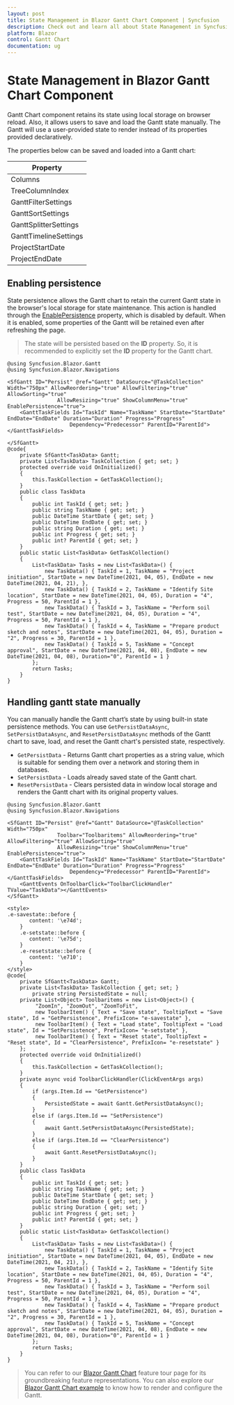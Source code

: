 ```yaml
---
layout: post
title: State Management in Blazor Gantt Chart Component | Syncfusion
description: Check out and learn all about State Management in Syncfusion Blazor Gantt Chart component and more here.
platform: Blazor
control: Gantt Chart
documentation: ug
---
```


# State Management in Blazor Gantt Chart Component

Gantt Chart component retains its state using local storage on browser reload. Also, it allows users to save and load the Gantt state manually. The Gantt will use a user-provided state to render instead of its properties provided declaratively.

The properties below can be saved and loaded into a Gantt chart:

Property|
-----|
Columns |
TreeColumnIndex |
GanttFilterSettings |
GanttSortSettings |
GanttSplitterSettings |
GanttTimelineSettings |
ProjectStartDate |
ProjectEndDate |

## Enabling persistence

State persistence allows the Gantt chart to retain the current Gantt state in the browser's local storage for state maintenance. This action is handled through the [EnablePersistence](https://help.syncfusion.com/cr/blazor/Syncfusion.Blazor.Gantt.SfGantt-1.html#Syncfusion_Blazor_Gantt_SfGantt_1_EnablePersistence) property, which is disabled by default. When it is enabled, some properties of the Gantt will be retained even after refreshing the page.

> The state will be persisted based on the **ID** property. So, it is recommended to explicitly set the **ID** property for the Gantt chart.

```cshtml
@using Syncfusion.Blazor.Gantt
@using Syncfusion.Blazor.Navigations

<SfGantt ID="Persist" @ref="Gantt" DataSource="@TaskCollection" Width="750px" AllowReordering="true" AllowFiltering="true" AllowSorting="true"
                AllowResizing="true" ShowColumnMenu="true" EnablePersistence="true">
    <GanttTaskFields Id="TaskId" Name="TaskName" StartDate="StartDate" EndDate="EndDate" Duration="Duration" Progress="Progress"
                    Dependency="Predecessor" ParentID="ParentId"></GanttTaskFields>
    
</SfGantt>
@code{
    private SfGantt<TaskData> Gantt;
    private List<TaskData> TaskCollection { get; set; }
    protected override void OnInitialized()
    {
        this.TaskCollection = GetTaskCollection();
    }
    public class TaskData
    {
        public int TaskId { get; set; }
        public string TaskName { get; set; }
        public DateTime StartDate { get; set; }
        public DateTime EndDate { get; set; }
        public string Duration { get; set; }
        public int Progress { get; set; }
        public int? ParentId { get; set; }
    }
    public static List<TaskData> GetTaskCollection()
    {
        List<TaskData> Tasks = new List<TaskData>() {
            new TaskData() { TaskId = 1, TaskName = "Project initiation", StartDate = new DateTime(2021, 04, 05), EndDate = new DateTime(2021, 04, 21), },
            new TaskData() { TaskId = 2, TaskName = "Identify Site location", StartDate = new DateTime(2021, 04, 05), Duration = "4", Progress = 50, ParentId = 1 },
            new TaskData() { TaskId = 3, TaskName = "Perform soil test", StartDate = new DateTime(2021, 04, 05), Duration = "4", Progress = 50, ParentId = 1 },
            new TaskData() { TaskId = 4, TaskName = "Prepare product sketch and notes", StartDate = new DateTime(2021, 04, 05), Duration = "2", Progress = 30, ParentId = 1 },
            new TaskData() { TaskId = 5, TaskName = "Concept approval", StartDate = new DateTime(2021, 04, 08), EndDate = new DateTime(2021, 04, 08), Duration="0", ParentId = 1 }
        };
        return Tasks;
    }
}
```

## Handling gantt state manually

You can manually handle the Gantt chart’s state by using built-in state persistence methods. You can use `GetPersistDataAsync`, `SetPersistDataAsync`, and `ResetPersistDataAsync` methods of the Gantt chart to save, load, and reset the Gantt chart's persisted state, respectively.

* `GetPersistData` - Returns Gantt chart properties as a string value, which is suitable for sending them over a network and storing them in databases.
* `SetPersistData` - Loads already saved state of the Gantt chart.
* `ResetPersistData` - Clears persisted data in window local storage and renders the Gantt chart with its original property values.

```cshtml
@using Syncfusion.Blazor.Gantt
@using Syncfusion.Blazor.Navigations

<SfGantt ID="Persist" @ref="Gantt" DataSource="@TaskCollection" Width="750px"
                Toolbar="Toolbaritems" AllowReordering="true" AllowFiltering="true" AllowSorting="true"
                AllowResizing="true" ShowColumnMenu="true" EnablePersistence="true">
    <GanttTaskFields Id="TaskId" Name="TaskName" StartDate="StartDate" EndDate="EndDate" Duration="Duration" Progress="Progress"
                    Dependency="Predecessor" ParentID="ParentId"></GanttTaskFields>
    <GanttEvents OnToolbarClick="ToolbarClickHandler" TValue="TaskData"></GanttEvents>
</SfGantt>

<style>
.e-savestate::before {
       content: '\e74d';
    }
    .e-setstate::before {
       content: '\e75d';
    }
    .e-resetstate::before {
       content: '\e710';
    }
</style>
@code{
    private SfGantt<TaskData> Gantt;
    private List<TaskData> TaskCollection { get; set; }
        private string PersistedState = null; 
    private List<Object> Toolbaritems = new List<Object>() {
         "ZoomIn", "ZoomOut", "ZoomToFit",
         new ToolbarItem() { Text = "Save state", TooltipText = "Save state", Id = "GetPersistence", PrefixIcon= "e-savestate" },
         new ToolbarItem() { Text = "Load state", TooltipText = "Load state", Id = "SetPersistence", PrefixIcon= "e-setstate" },
         new ToolbarItem() { Text = "Reset state", TooltipText = "Reset state", Id = "ClearPersistence", PrefixIcon= "e-resetstate" }
    };
    protected override void OnInitialized()
    {
        this.TaskCollection = GetTaskCollection();
    }
    private async void ToolbarClickHandler(ClickEventArgs args)
    {
        if (args.Item.Id == "GetPersistence")
        {
            PersistedState = await Gantt.GetPersistDataAsync();
        }
        else if (args.Item.Id == "SetPersistence")
        {
            await Gantt.SetPersistDataAsync(PersistedState);  
        }
        else if (args.Item.Id == "ClearPersistence")
        {
            await Gantt.ResetPersistDataAsync();  
        }
    }
    public class TaskData
    {
        public int TaskId { get; set; }
        public string TaskName { get; set; }
        public DateTime StartDate { get; set; }
        public DateTime EndDate { get; set; }
        public string Duration { get; set; }
        public int Progress { get; set; }
        public int? ParentId { get; set; }
    }
    public static List<TaskData> GetTaskCollection()
    {
        List<TaskData> Tasks = new List<TaskData>() {
            new TaskData() { TaskId = 1, TaskName = "Project initiation", StartDate = new DateTime(2021, 04, 05), EndDate = new DateTime(2021, 04, 21), },
            new TaskData() { TaskId = 2, TaskName = "Identify Site location", StartDate = new DateTime(2021, 04, 05), Duration = "4", Progress = 50, ParentId = 1 },
            new TaskData() { TaskId = 3, TaskName = "Perform soil test", StartDate = new DateTime(2021, 04, 05), Duration = "4", Progress = 50, ParentId = 1 },
            new TaskData() { TaskId = 4, TaskName = "Prepare product sketch and notes", StartDate = new DateTime(2021, 04, 05), Duration = "2", Progress = 30, ParentId = 1 },
            new TaskData() { TaskId = 5, TaskName = "Concept approval", StartDate = new DateTime(2021, 04, 08), EndDate = new DateTime(2021, 04, 08), Duration="0", ParentId = 1 }
        };
        return Tasks;
    }
}
```

> You can refer to our [Blazor Gantt Chart](https://www.syncfusion.com/blazor-components/blazor-gantt-chart) feature tour page for its groundbreaking feature representations. You can also explore our [Blazor Gantt Chart example](https://blazor.syncfusion.com/demos/gantt-chart/default-functionalities?theme=bootstrap4) to know how to render and configure the Gantt.